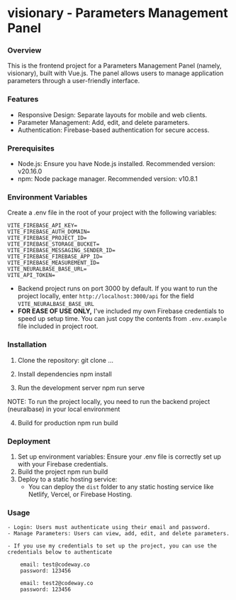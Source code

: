 # visionary - Parameters Management Panel

### Overview
This is the frontend project for a Parameters Management Panel (namely, visionary), built with Vue.js. The panel allows users to manage application parameters through a user-friendly interface.

### Features
- Responsive Design: Separate layouts for mobile and web clients.
- Parameter Management: Add, edit, and delete parameters.
- Authentication: Firebase-based authentication for secure access.

### Prerequisites
- Node.js: Ensure you have Node.js installed. Recommended version: v20.16.0
- npm: Node package manager. Recommended version: v10.8.1

### Environment Variables
Create a .env file in the root of your project with the following variables:

	VITE_FIREBASE_API_KEY=
	VITE_FIREBASE_AUTH_DOMAIN=
	VITE_FIREBASE_PROJECT_ID=
	VITE_FIREBASE_STORAGE_BUCKET=
	VITE_FIREBASE_MESSAGING_SENDER_ID=
	VITE_FIREBASE_FIREBASE_APP_ID=
	VITE_FIREBASE_MEASUREMENT_ID=
	VITE_NEURALBASE_BASE_URL=
	VITE_API_TOKEN=

- Backend project runs on port 3000 by default. If you want to run the project locally, enter `http://localhost:3000/api` for the field `VITE_NEURALBASE_BASE_URL`
- **FOR EASE OF USE ONLY,** I've included my own Firebase credentials to speed up setup time. You can just copy the contents from `.env.example` file included in project root.

### Installation
1. Clone the repository:
git clone ...

2. Install dependencies
npm install

3. Run the development server
npm run serve

NOTE: To run the project locally, you need to run the backend project (neuralbase) in your local environment

4. Build for production
npm run build


### Deployment
1. Set up environment variables: Ensure your .env file is correctly set up with your Firebase credentials.
2. Build the project
npm run build
3. Deploy to a static hosting service:
	- You can deploy the `dist` folder to any static hosting service like Netlify, Vercel, or Firebase Hosting.

### Usage
	- Login: Users must authenticate using their email and password.
	- Manage Parameters: Users can view, add, edit, and delete parameters.

	- If you use my credentials to set up the project, you can use the credentials below to authenticate

		email: test@codeway.co
		password: 123456

		email: test2@codeway.co
		password: 123456
